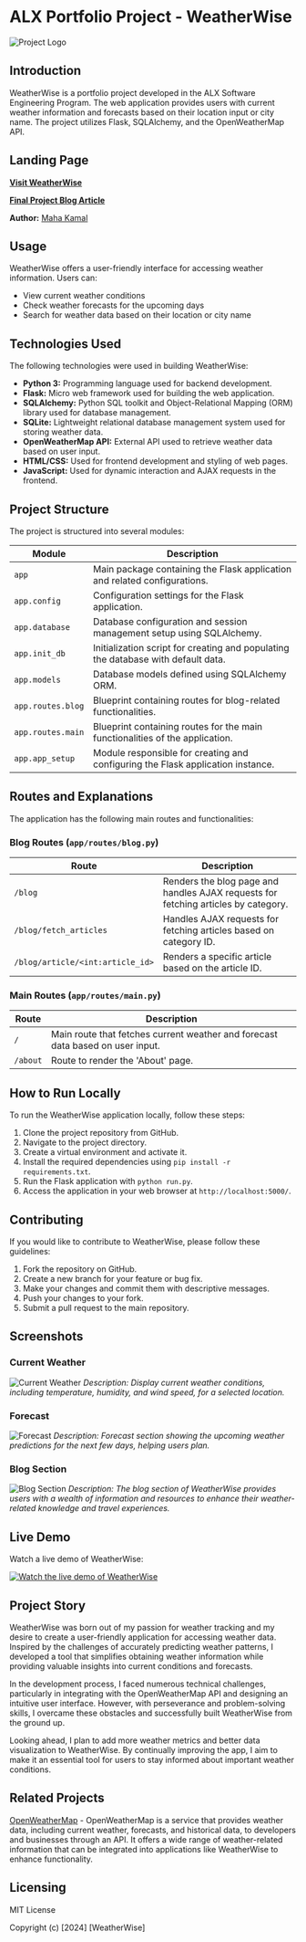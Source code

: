 # ALX Portfolio Project - WeatherWise
![Project Logo](https://github.com/mahakamal-e/WeatherWise/raw/main/app/static/images/icone2.png)
## Introduction
WeatherWise is a portfolio project developed in the ALX Software Engineering Program. The web application provides users with current weather information and forecasts based on their location input or city name. The project utilizes Flask, SQLAlchemy, and the OpenWeatherMap API.

## Landing Page

**[Visit WeatherWise](https://mahakamal-e.github.io)**

**[Final Project Blog Article](link_to_your_final_project_blog_article)**

**Author:** [Maha Kamal]([author_link_to_LinkedIn](https://www.linkedin.com/in/maha-kamal-el/))

## Usage

WeatherWise offers a user-friendly interface for accessing weather information. Users can:

- View current weather conditions
- Check weather forecasts for the upcoming days
- Search for weather data based on their location or city name

## Technologies Used
The following technologies were used in building WeatherWise:

- **Python 3:** Programming language used for backend development.
- **Flask:** Micro web framework used for building the web application.
- **SQLAlchemy:** Python SQL toolkit and Object-Relational Mapping (ORM) library used for database management.
- **SQLite:** Lightweight relational database management system used for storing weather data.
- **OpenWeatherMap API:** External API used to retrieve weather data based on user input.
- **HTML/CSS:** Used for frontend development and styling of web pages.
- **JavaScript:** Used for dynamic interaction and AJAX requests in the frontend.

## Project Structure
The project is structured into several modules:

| Module           | Description                                                                    |
|------------------|--------------------------------------------------------------------------------|
| `app`            | Main package containing the Flask application and related configurations.      |
| `app.config`     | Configuration settings for the Flask application.                               |
| `app.database`   | Database configuration and session management setup using SQLAlchemy.           |
| `app.init_db`    | Initialization script for creating and populating the database with default data.|
| `app.models`     | Database models defined using SQLAlchemy ORM.                                   |
| `app.routes.blog`| Blueprint containing routes for blog-related functionalities.                  |
| `app.routes.main`| Blueprint containing routes for the main functionalities of the application.   |
| `app.app_setup`| Module responsible for creating and configuring the Flask application instance.   |
## Routes and Explanations
The application has the following main routes and functionalities:

### Blog Routes (`app/routes/blog.py`)
| Route             | Description                                                                        |
|-------------------|------------------------------------------------------------------------------------|
| `/blog`           | Renders the blog page and handles AJAX requests for fetching articles by category.|
| `/blog/fetch_articles`| Handles AJAX requests for fetching articles based on category ID.                 |
| `/blog/article/<int:article_id>` | Renders a specific article based on the article ID.                            |

### Main Routes (`app/routes/main.py`)
| Route             | Description                                                                        |
|-------------------|------------------------------------------------------------------------------------|
| `/`               | Main route that fetches current weather and forecast data based on user input.      |
| `/about`          | Route to render the 'About' page.                                                  |


## How to Run Locally
To run the WeatherWise application locally, follow these steps:

1. Clone the project repository from GitHub.
2. Navigate to the project directory.
3. Create a virtual environment and activate it.
4. Install the required dependencies using `pip install -r requirements.txt`.
5. Run the Flask application with `python run.py`.
6. Access the application in your web browser at `http://localhost:5000/`.

## Contributing

If you would like to contribute to WeatherWise, please follow these guidelines:

1. Fork the repository on GitHub.
2. Create a new branch for your feature or bug fix.
3. Make your changes and commit them with descriptive messages.
4. Push your changes to your fork.
5. Submit a pull request to the main repository.

## Screenshots
### Current Weather
![Current Weather](https://github.com/mahakamal-e/WeatherWise/raw/main/app/static/images/current_weather.png)
*Description: Display current weather conditions, including temperature, humidity, and wind speed, for a selected location.*

### Forecast
![Forecast](https://github.com/mahakamal-e/WeatherWise/raw/main/app/static/images/forecast.png)
*Description: Forecast section showing the upcoming weather predictions for the next few days, helping users plan.*

### Blog Section
![Blog Section](https://github.com/mahakamal-e/WeatherWise/raw/main/app/static/images/blog_section.png)
*Description: The blog section of WeatherWise provides users with a wealth of information and resources to enhance their weather-related knowledge and travel experiences.*

## Live Demo
Watch a live demo of WeatherWise:

[![Watch the live demo of WeatherWise](https://img.youtube.com/vi/0RSU9IcWSHo/0.jpg)](https://youtu.be/0RSU9IcWSHo)



## Project Story

WeatherWise was born out of my passion for weather tracking and my desire to create a user-friendly application for accessing weather data. Inspired by the challenges of accurately predicting weather patterns, I developed a tool that simplifies obtaining weather information while providing valuable insights into current conditions and forecasts.

In the development process, I faced numerous technical challenges, particularly in integrating with the OpenWeatherMap API and designing an intuitive user interface. However, with perseverance and problem-solving skills, I overcame these obstacles and successfully built WeatherWise from the ground up.

Looking ahead, I plan to add more weather metrics and better data visualization to WeatherWise. By continually improving the app, I aim to make it an essential tool for users to stay informed about important weather conditions.

## Related Projects
[OpenWeatherMap](https://openweathermap.org/) - OpenWeatherMap is a service that provides weather data, including current weather, forecasts, and historical data,
to developers and businesses through an API.
It offers a wide range of weather-related information that can be integrated into applications like WeatherWise to enhance functionality.

## Licensing
MIT License

Copyright (c) [2024] [WeatherWise]
